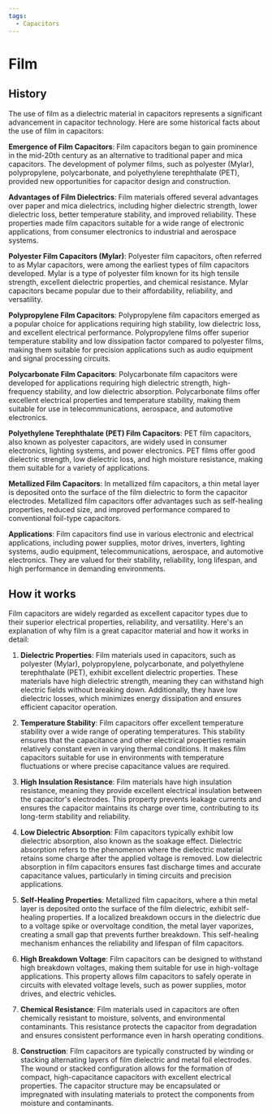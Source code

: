 ```yaml
---
tags:
  - Capacitors
---
```


# Film

## History

The use of film as a dielectric material in capacitors represents a significant advancement in capacitor technology. Here are some historical facts about the use of film in capacitors:

**Emergence of Film Capacitors**: Film capacitors began to gain prominence in the mid-20th century as an alternative to traditional paper and mica capacitors. The development of polymer films, such as polyester (Mylar), polypropylene, polycarbonate, and polyethylene terephthalate (PET), provided new opportunities for capacitor design and construction.

**Advantages of Film Dielectrics**: Film materials offered several advantages over paper and mica dielectrics, including higher dielectric strength, lower dielectric loss, better temperature stability, and improved reliability. These properties made film capacitors suitable for a wide range of electronic applications, from consumer electronics to industrial and aerospace systems.

**Polyester Film Capacitors (Mylar)**: Polyester film capacitors, often referred to as Mylar capacitors, were among the earliest types of film capacitors developed. Mylar is a type of polyester film known for its high tensile strength, excellent dielectric properties, and chemical resistance. Mylar capacitors became popular due to their affordability, reliability, and versatility.

**Polypropylene Film Capacitors**: Polypropylene film capacitors emerged as a popular choice for applications requiring high stability, low dielectric loss, and excellent electrical performance. Polypropylene films offer superior temperature stability and low dissipation factor compared to polyester films, making them suitable for precision applications such as audio equipment and signal processing circuits.

**Polycarbonate Film Capacitors**: Polycarbonate film capacitors were developed for applications requiring high dielectric strength, high-frequency stability, and low dielectric absorption. Polycarbonate films offer excellent electrical properties and temperature stability, making them suitable for use in telecommunications, aerospace, and automotive electronics.

**Polyethylene Terephthalate (PET) Film Capacitors**: PET film capacitors, also known as polyester capacitors, are widely used in consumer electronics, lighting systems, and power electronics. PET films offer good dielectric strength, low dielectric loss, and high moisture resistance, making them suitable for a variety of applications.

**Metallized Film Capacitors**: In metallized film capacitors, a thin metal layer is deposited onto the surface of the film dielectric to form the capacitor electrodes. Metallized film capacitors offer advantages such as self-healing properties, reduced size, and improved performance compared to conventional foil-type capacitors.

**Applications**: Film capacitors find use in various electronic and electrical applications, including power supplies, motor drives, inverters, lighting systems, audio equipment, telecommunications, aerospace, and automotive electronics. They are valued for their stability, reliability, long lifespan, and high performance in demanding environments.

## How it works

Film capacitors are widely regarded as excellent capacitor types due to their superior electrical properties, reliability, and versatility. Here's an explanation of why film is a great capacitor material and how it works in detail:

1. **Dielectric Properties**: Film materials used in capacitors, such as polyester (Mylar), polypropylene, polycarbonate, and polyethylene terephthalate (PET), exhibit excellent dielectric properties. These materials have high dielectric strength, meaning they can withstand high electric fields without breaking down. Additionally, they have low dielectric losses, which minimizes energy dissipation and ensures efficient capacitor operation.

2. **Temperature Stability**: Film capacitors offer excellent temperature stability over a wide range of operating temperatures. This stability ensures that the capacitance and other electrical properties remain relatively constant even in varying thermal conditions. It makes film capacitors suitable for use in environments with temperature fluctuations or where precise capacitance values are required.

3. **High Insulation Resistance**: Film materials have high insulation resistance, meaning they provide excellent electrical insulation between the capacitor's electrodes. This property prevents leakage currents and ensures the capacitor maintains its charge over time, contributing to its long-term stability and reliability.

4. **Low Dielectric Absorption**: Film capacitors typically exhibit low dielectric absorption, also known as the soakage effect. Dielectric absorption refers to the phenomenon where the dielectric material retains some charge after the applied voltage is removed. Low dielectric absorption in film capacitors ensures fast discharge times and accurate capacitance values, particularly in timing circuits and precision applications.

5. **Self-Healing Properties**: Metallized film capacitors, where a thin metal layer is deposited onto the surface of the film dielectric, exhibit self-healing properties. If a localized breakdown occurs in the dielectric due to a voltage spike or overvoltage condition, the metal layer vaporizes, creating a small gap that prevents further breakdown. This self-healing mechanism enhances the reliability and lifespan of film capacitors.

6. **High Breakdown Voltage**: Film capacitors can be designed to withstand high breakdown voltages, making them suitable for use in high-voltage applications. This property allows film capacitors to safely operate in circuits with elevated voltage levels, such as power supplies, motor drives, and electric vehicles.

7. **Chemical Resistance**: Film materials used in capacitors are often chemically resistant to moisture, solvents, and environmental contaminants. This resistance protects the capacitor from degradation and ensures consistent performance even in harsh operating conditions.

8. **Construction**: Film capacitors are typically constructed by winding or stacking alternating layers of film dielectric and metal foil electrodes. The wound or stacked configuration allows for the formation of compact, high-capacitance capacitors with excellent electrical properties. The capacitor structure may be encapsulated or impregnated with insulating materials to protect the components from moisture and contaminants.
